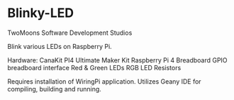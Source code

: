 # Blinky-LED
TwoMoons Software Development Studios

Blink various LEDs on Raspberry Pi.

Hardware:
  CanaKit PI4 Ultimate Maker Kit
  Raspberry Pi 4
  Breadboard
  GPIO breadboard interface
  Red & Green LEDs
  RGB LED
  Resistors
  
  Requires installation of WiringPi application.
  Utilizes Geany IDE for compiling, building and running.
